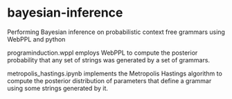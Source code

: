 # bayesian-inference

Performing Bayesian inference on probabilistic context free grammars using WebPPL and python

programinduction.wppl employs WebPPL to compute the posterior probability that any set of strings was generated by a set of grammars.

metropolis_hastings.ipynb implements the Metropolis Hastings algorithm to compute the posterior distribution of parameters that define a grammar using some strings generated by it.
